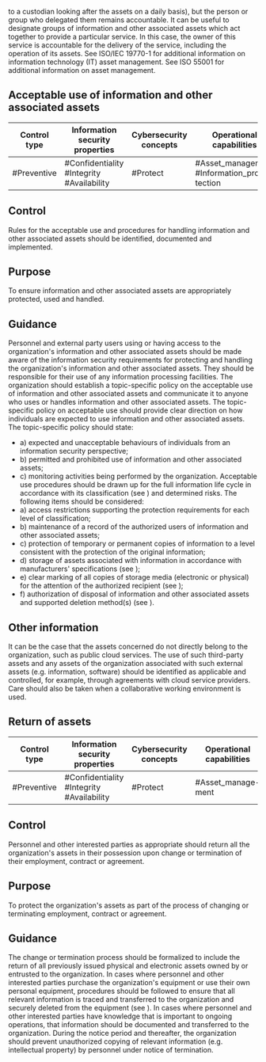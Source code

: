 to a custodian looking after the assets on a daily basis), but the person or group who delegated them remains accountable.
It can be useful to designate groups of information and other associated assets which act together to provide a particular service. In this case, the owner of this service is accountable for the delivery of the service, including the operation of its assets.
See ISO/IEC 19770-1 for additional information on information technology (IT) asset management. See ISO 55001 for additional information on asset management.
## 	Acceptable	use	of	information	and	other	associated	assets
| Control type   | Information security properties           | Cybersecurity concepts   | Operational capabilities                    | Security domains                        |
|----------------|-------------------------------------------|--------------------------|---------------------------------------------|-----------------------------------------|
| #Preventive    | #Confidentiality #Integrity #Availability | #Protect                 | #Asset_management #Information_pro- tection | #Governance_and_Ecosys- tem #Protection |
## Control
Rules  for  the  acceptable  use  and  procedures  for  handling  information  and  other  associated  assets should be identified, documented and implemented.
## Purpose
To ensure information and other associated assets are appropriately protected, used and handled.
## Guidance
Personnel and external party users using or having access to the organization's information and other associated assets should be made aware of the information security requirements for protecting and handling the organization's information and other associated assets. They should be responsible for their use of any information processing facilities.
The organization should establish a topic-specific policy on the acceptable use of information and other associated assets and communicate it to anyone who uses or handles information and other associated assets. The topic-specific policy on acceptable use should provide clear direction on how individuals are expected to use information and other associated assets. The topic-specific policy should state:
- a) expected and unacceptable behaviours of individuals from an information security perspective;
- b) permitted and prohibited use of information and other associated assets;
- c) monitoring activities being performed by the organization.
Acceptable use procedures should be drawn up for the full information life cycle in accordance with its classification (see ) and determined risks. The following items should be considered:
- a) access restrictions supporting the protection requirements for each level of classification;
- b) maintenance of a record of the authorized users of information and other associated assets;
- c) protection  of  temporary  or  permanent  copies  of  information  to  a  level  consistent  with  the protection of the original information;
- d) storage of assets associated with information in accordance with manufacturers' specifications (see  );
- e) clear  marking  of  all  copies  of  storage  media  (electronic  or  physical)  for  the  attention  of  the authorized recipient (see  );
- f) authorization  of  disposal  of  information  and  other  associated  assets  and  supported  deletion method(s) (see ).
## Other information
It can be the case that the assets concerned do not directly belong to the organization, such as public cloud services. The use of such third-party assets and any assets of the organization associated with such  external  assets  (e.g.  information,  software)  should  be  identified  as  applicable  and  controlled, for  example,  through  agreements  with  cloud  service  providers.  Care  should  also  be  taken  when  a collaborative working environment is used.
##  Return of assets
| Control type   | Information security properties           | Cybersecurity concepts   | Operational capabilities   | Security domains   |
|----------------|-------------------------------------------|--------------------------|----------------------------|--------------------|
| #Preventive    | #Confidentiality #Integrity #Availability | #Protect                 | #Asset_manage- ment        | #Protection        |
## Control
Personnel and other interested parties as appropriate should return all the organization's assets in their possession upon change or termination of their employment, contract or agreement.
## Purpose
To  protect  the  organization's  assets  as  part  of  the  process  of  changing  or  terminating  employment, contract or agreement.
## Guidance
The change or termination process should be formalized to include the return of all previously issued physical and electronic assets owned by or entrusted to the organization.
In cases where personnel and other interested parties purchase the organization's equipment or use their own personal equipment, procedures should be followed to ensure that all relevant information is traced and transferred to the organization and securely deleted from the equipment (see ).
In cases where personnel and other interested parties have knowledge that is important to ongoing operations, that information should be documented and transferred to the organization.
During  the  notice  period  and  thereafter,  the  organization  should  prevent  unauthorized  copying  of relevant information (e.g. intellectual property) by personnel under notice of termination.
